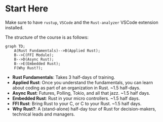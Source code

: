 # Start Here

Make sure to have `rustup`, `VSCode` and the `Rust-analyzer` VSCode extension installed.

The structure of the course is as follows:

```mermaid
graph TD;
    A(Rust Fundamentals)-->B(Applied Rust);
    B-->C(FFI Module);
    B-->D(Async Rust);
    B-->E(Embedded Rust);
    F(Why Rust?);
```

* **Rust Fundamentals**: Takes 3 half-days of training.
* **Applied Rust**: Once you understand the fundamentals, you can learn about coding as part of an organization in Rust. ~1.5 half-days.
* **Async Rust**: Futures, Polling, Tokio, and all that jazz. ~1.5 half days.
* **Embedded Rust**: Rust in your micro controllers. ~1.5 half days.
* **FFI Rust**: Bring Rust to your C, or C to your Rust. ~1.5 half days.
* **Why Rust?**: A (stand-alone) half-day tour of Rust for decision-makers, technical leads and managers.

